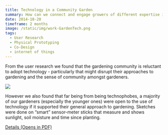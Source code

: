 ```yaml
---
title: Technology in a Community Garden
summary: How can we connect and engage growers of different expertise in a community garden?
date: 2014-10-20
timeframe: 2 months
image: /static/img/work-GardenTech.png
tags:
  - User Research
  - Physical Prototyping
  - Co-Design
  - internet of things
---
```


From the user research we found that the gardening community is reluctant to adopt technology - particularly that might disrupt their approaches to gardening and the sense of community amongst gardeners.

<img src="https://2018-christie-portfolio.netlify.com/images/portfolio/modals/m-communitygarden.jpg">

However we also found that far being from being technophobes, a majority of our gardeners (especially the younger ones) were open to the use of technology if it supported their general approach to gardening. Sketches were done on “smart” sensor-meter sticks that measure and shows sunlight, soil moisture and time since planting. 

<a href="https://2018-christie-portfolio.netlify.com/download/CommunityGarden.pdf" target="_blank" class="button"> Details (Opens in PDF)</a>